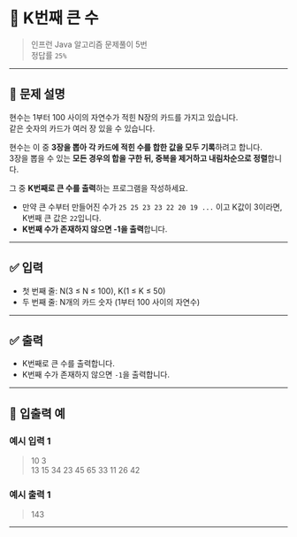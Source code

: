 # 🧮 K번째 큰 수

> 인프런 Java 알고리즘 문제풀이 5번  
> 정답률 `25%`

---

## 📌 문제 설명

현수는 1부터 100 사이의 자연수가 적힌 N장의 카드를 가지고 있습니다.  
같은 숫자의 카드가 여러 장 있을 수 있습니다.

현수는 이 중 **3장을 뽑아 각 카드에 적힌 수를 합한 값을 모두 기록**하려고 합니다.  
3장을 뽑을 수 있는 **모든 경우의 합을 구한 뒤, 중복을 제거하고 내림차순으로 정렬**합니다.

그 중 **K번째로 큰 수를 출력**하는 프로그램을 작성하세요.

- 만약 큰 수부터 만들어진 수가 `25 25 23 23 22 20 19 ...` 이고 K값이 3이라면, K번째 큰 값은 `22`입니다.
- **K번째 수가 존재하지 않으면 -1을 출력**합니다.

---

## ✅ 입력

- 첫 번째 줄: N(3 ≤ N ≤ 100), K(1 ≤ K ≤ 50)
- 두 번째 줄: N개의 카드 숫자 (1부터 100 사이의 자연수)

---

## ✅ 출력

- K번째로 큰 수를 출력합니다.
- K번째 수가 존재하지 않으면 `-1`을 출력합니다.

---

## 🧾 입출력 예

### 예시 입력 1
> 10 3  
> 13 15 34 23 45 65 33 11 26 42

### 예시 출력 1
> 143

---
